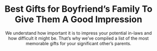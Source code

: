 ---
layout: post
title: Best Gifts for Boyfriend’s Family To Give Them A Good Impression
subtitle: We understand how important it is to impress your potential in-laws and how difficult it might be. That’s why we’ve compiled a list of the most memorable gifts for your significant other’s parents.
header-img: "img/post/2023/09/copied/medium_gifts_for_boyfriends_family_fbbde53df0.png"
header-style: text
permalink: "/gifts-boyfriends-family/"
catalog: true
tags:
  - Recipients 
  - Men
---    